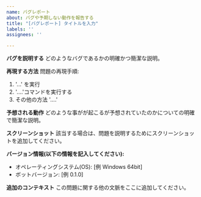 ```yaml
---
name: バグレポート 
about: バグや予期しない動作を報告する 
title: "[バグレポート] タイトルを入力"
labels: ''
assignees: ''

---
```


**バグを説明する**
どのようなバグであるかの明確かつ簡潔な説明。

**再現する方法**
問題の再現手順:

1. '...' を実行
2. '....'コマンドを実行する
3. その他の方法 '....'

**予想される動作**
どのような事がが起こるが予想されていたのかについての明確で簡潔な説明。

**スクリーンショット**
該当する場合は、問題を説明するためにスクリーンショットを追加してください。

**バージョン情報(以下の情報を記入してください):**

- オペレーティングシステム(OS): [例 Windows 64bit]
- ボットバージョン: [例 0.1.0]

**追加のコンテキスト**
この問題に関する他の文脈をここに追加してください。
